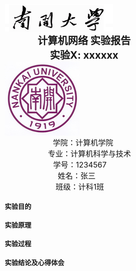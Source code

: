 <img src="assets/image-school.png" alt="image-school" style="zoom: 67%;" />





<center><strong><font size="6">计算机网络 实验报告</font></strong></center>     



<center><strong><font size="6">实验X: xxxxxx</font></strong></center>     





<img src="assets/image-logo.png" alt="image-logo" style="zoom: 80%;" />





<center><font size="5">学院：计算机学院&nbsp;</font></center>     

<center><font size="5">&nbsp;&nbsp;&nbsp;&nbsp;&nbsp;专业：计算机科学与技术</font></center>     

<center><font size="5">学号：1234567&nbsp;&nbsp;&nbsp;&nbsp;</font></center>     

<center><font size="5">姓名：张三&nbsp;&nbsp;&nbsp;&nbsp;&nbsp;&nbsp;&nbsp;</font></center>     

<center><font size="5">班级：计科1班&nbsp;&nbsp;&nbsp;&nbsp;</font></center>

<div STYLE="page-break-after: always;"></div>

<!--此处换页-->



## 实验目的

 

## 实验原理

 

## 实验过程

 

## 实验结论及心得体会